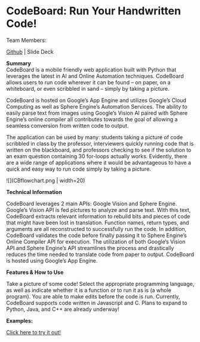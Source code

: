 # CodeBoard: Run Your Handwritten Code!

Team Members: 

[Github](https://github.com/ayung8/CodeBoard) | Slide Deck

**Summary**  
CodeBoard is a mobile friendly web application built with Python that leverages the latest in AI and Online Automation techniques. CodeBoard allows users to run code wherever it can be found – on paper, on a whiteboard, or even scribbled in sand – simply by taking a picture.

CodeBoard is hosted on Google’s App Engine and utilizes Google’s Cloud Computing as well as Sphere Engine’s Automation Services. The ability to easily parse text from images using Google’s Vision AI paired with Sphere Engine’s online compiler all contributes towards the goal of allowing a seamless conversion from written code to output. 

The application can be used by many: students taking a picture of code scribbled in class by the professor, interviewers quickly running code that is written on the blackboard, and professors checking to see if the solution to an exam question containing 30 for-loops actually works. Evidently, there are a wide range of applications where it would be advantageous to have a quick and easy way to run code simply by taking a picture. 

![](CBflowchart.png | width=20)

**Technical Information**  

CodeBoard leverages 2 main APIs: Google Vision and Sphere Engine. Google’s Vision API is fed pictures to analyze and parse text. With this text, CodeBoard extracts relevant information to rebuild bits and pieces of code that might have been lost in translation. Function names, return types, and arguments are all reconstructed to successfully run the code. In addition, CodeBoard validates the code before finally passing it to Sphere Engine’s Online Compiler API for execution. The utilization of both Google’s Vision API and Sphere Engine’s API streamlines the process and drastically reduces the time needed to translate code from paper to output. CodeBoard is hosted using Google’s App Engine.


**Features & How to Use**  

Take a picture of some code! Select the appropriate programming language, as well as indicate whether it is a function or to run it as is (a whole program). You are able to make edits before the code is run.
Currently, CodeBoard supports code written in Javascript and C. Plans to expand to Python, Java, and C++ are already underway!


**Examples:**  

[Click here to try it out!](https://codeboard-257105.appspot.com/)
